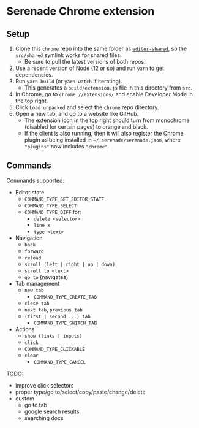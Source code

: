 # Serenade Chrome extension

## Setup

1. Clone this `chrome` repo into the same folder as [`editor-shared`](https://github.com/serenadeai/editor-shared), so the `src/shared` symlink works for shared files.
    - Be sure to pull the latest versions of both repos.
2. Use a recent version of Node (12 or so) and run `yarn` to get dependencies.
3. Run `yarn build` (or `yarn watch` if iterating).
    - This generates a `build/extension.js` file in this directory from `src`.
4. In Chrome, go to `chrome://extensions/` and enable Developer Mode in the top right.
5. Click `Load unpacked` and select the `chrome` repo directory.
6. Open a new tab, and go to a website like GitHub.
    - The extension icon in the top right should turn from monochrome (disabled for certain pages) to orange and black.
    - If the client is also running, then it will also register the Chrome plugin as being installed in `~/.serenade/serenade.json`, where `"plugins"` now includes `"chrome"`.
    
## Commands

Commands supported:

- Editor state
    - `COMMAND_TYPE_GET_EDITOR_STATE`
    - `COMMAND_TYPE_SELECT`
    - `COMMAND_TYPE_DIFF` for:
      - `delete <selector>`
      - `line x`
      - `type <text>`
- Navigation
    - `back`
    - `forward`
    - `reload`
    - `scroll (left | right | up | down)`
    - `scroll to <text>`
    - `go to` (navigates)
- Tab management
    - `new tab`
        - `COMMAND_TYPE_CREATE_TAB`
    - `close tab`
    - `next tab`, `previous tab`
    - `(first | second ...) tab`
        - `COMMAND_TYPE_SWITCH_TAB`
- Actions
    - `show (links | inputs)`
    - `click`
    - `COMMAND_TYPE_CLICKABLE`
    - `clear`
        - `COMMAND_TYPE_CANCEL`
    
TODO:    
- improve click selectors
- proper type/go to/select/copy/paste/change/delete
- custom
    - go to tab
    - google search results
    - searching docs
